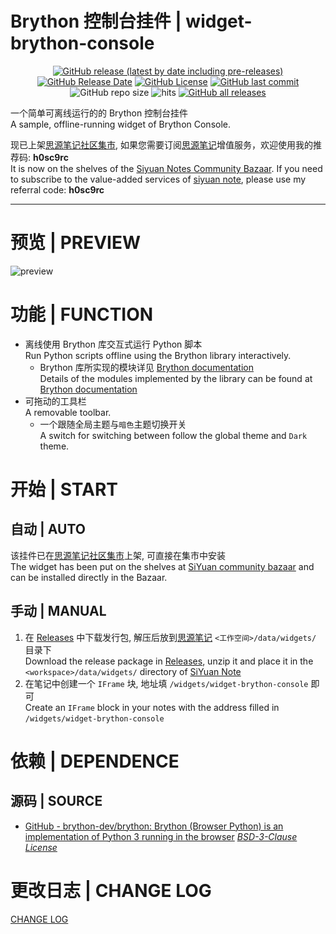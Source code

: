 # Brython 控制台挂件 | widget-brython-console

<center>

[![GitHub release (latest by date including pre-releases)](https://img.shields.io/github/v/release/Zuoqiu-Yingyi/widget-brython-console?include_prereleases&style=flat-square)](https://github.com/Zuoqiu-Yingyi/widget-brython-console/releases/latest)
[![GitHub Release Date](https://img.shields.io/github/release-date/Zuoqiu-Yingyi/widget-brython-console?style=flat-square)](https://github.com/Zuoqiu-Yingyi/widget-brython-console/releases/latest)
[![GitHub License](https://img.shields.io/github/license/Zuoqiu-Yingyi/widget-brython-console?style=flat-square)](https://github.com/Zuoqiu-Yingyi/widget-brython-console/blob/main/LICENSE)
[![GitHub last commit](https://img.shields.io/github/last-commit/Zuoqiu-Yingyi/widget-brython-console?style=flat-square)](https://github.com/Zuoqiu-Yingyi/widget-brython-console/commits/main)
![GitHub repo size](https://img.shields.io/github/repo-size/Zuoqiu-Yingyi/widget-brython-console?style=flat-square)
![hits](https://hits.b3log.org/Zuoqiu-Yingyi/widget-brython-console.svg)
[![GitHub all releases](https://img.shields.io/github/downloads/Zuoqiu-Yingyi/widget-brython-console/total?style=flat-square)](https://github.com/Zuoqiu-Yingyi/widget-brython-console/releases)

</center>

一个简单可离线运行的的 Brython 控制台挂件  
A sample, offline-running widget of Brython Console.

现已上架[思源笔记社区集市](https://github.com/siyuan-note/bazaar), 如果您需要订阅[思源笔记](https://github.com/siyuan-note/siyuan)增值服务，欢迎使用我的推荐码: **h0sc9rc**  
It is now on the shelves of the [Siyuan Notes Community Bazaar](https://github.com/siyuan-note/bazaar). If you need to subscribe to the value-added services of [siyuan note](https://github.com/siyuan-note/siyuan/blob/master/README_en_US.md), please use my referral code: **h0sc9rc**

---

# 预览 | PREVIEW

![preview](https://cdn.jsdelivr.net/gh/Zuoqiu-Yingyi/widget-brython-console/preview.png)

# 功能 | FUNCTION

- 离线使用 Brython 库交互式运行 Python 脚本  
  Run Python scripts offline using the Brython library interactively.
  - Brython 库所实现的模块详见 [Brython documentation](https://brython.info/static_doc/en/intro.html)  
    Details of the modules implemented by the library can be found at [Brython documentation](https://brython.info/static_doc/en/intro.html)
- 可拖动的工具栏  
  A removable toolbar.
  - 一个跟随全局主题与`暗色`主题切换开关  
    A switch for switching between follow the global theme and `Dark` theme.

# 开始 | START

## 自动 | AUTO

该挂件已在[思源笔记社区集市](https://github.com/siyuan-note/bazaar)上架, 可直接在集市中安装  
The widget has been put on the shelves at [SiYuan community bazaar](https://github.com/siyuan-note/bazaar) and can be installed directly in the Bazaar.

## 手动 | MANUAL

1. 在 [Releases](https://github.com/Zuoqiu-Yingyi/widget-brython-console/releases) 中下载发行包, 解压后放到[思源笔记](https://github.com/siyuan-note/siyuan) `<工作空间>/data/widgets/` 目录下  
   Download the release package in [Releases](https://github.com/Zuoqiu-Yingyi/widget-brython-console/releases), unzip it and place it in the `<workspace>/data/widgets/` directory of [SiYuan Note](https://github.com/siyuan-note/siyuan)
2. 在笔记中创建一个 `IFrame` 块, 地址填 `/widgets/widget-brython-console` 即可  
   Create an `IFrame` block in your notes with the address filled in `/widgets/widget-brython-console`

# 依赖 | DEPENDENCE

## 源码 | SOURCE

- [GitHub - brython-dev/brython: Brython (Browser Python) is an implementation of Python 3 running in the browser](https://github.com/brython-dev/brython) *[BSD\-3\-Clause License](https://github.com/brython-dev/brython/blob/master/LICENCE.txt)*

# 更改日志 | CHANGE LOG

[CHANGE LOG](./CHANGELOG.md)

